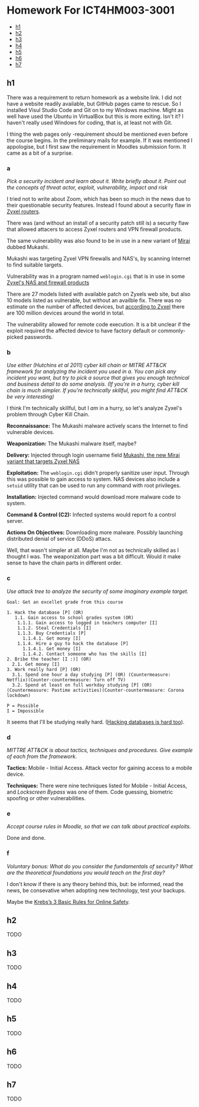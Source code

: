# Homework For ICT4HM003-3001

* [h1](#h1)
* [h2](#h2)
* [h3](#h3)
* [h4](#h4)
* [h5](#h5)
* [h6](#h6)
* [h7](#h7)

## h1 

There was a requirement to return homework as a website link. I did not have a website readily available, but GitHub pages came to rescue. So I installed Visul Studio Code and Git on to my Windows machine.
Might as well have used the Ubuntu in VirtualBox but this is more exiting. Isn't it?
I haven't really used Windows for coding, that is, at least not with Git.

I thing the web pages only -requirement should be mentioned even before the course begins. In the preliminary mails for example. If it was mentioned I appologise, but I first saw the requirement in Moodles submission form. It came as a bit of a surprise.

### a

_Pick a security incident and learn about it. Write briefly about it. Point out the concepts of threat actor, exploit, vulnerability, impact and risk_

I tried not to write about Zoom, which has been so much in the news due to their 
questionable security features. Instead I found about a security flaw in [Zyxel routers](https://krebsonsecurity.com/2020/03/zxyel-flaw-powers-new-mirai-iot-botnet-strain/).

There was (and without an install of a security patch still is) a security flaw that allowed attacers to access Zyxel routers and VPN firewall products.

The same vulnerability was also found to be in use in a new variant of [Mirai](https://en.wikipedia.org/wiki/Mirai_(malware)) dubbed Mukashi.

Mukashi was targeting Zyxel VPN firewalls and NAS's, by scanning Internet to find suitable targets.

Vulnerability was in a program named `weblogin.cgi` that is in use in some [Zyxel's NAS and firewall products](https://www.zyxel.com/support/remote-code-execution-vulnerability-of-NAS-products.shtml)

There are 27 models listed with available patch on Zyxels web site, but also 10 models listed as vulnerable, but without an availble fix. There was no estimate on the number of affected devices, but [according to Zyxel](https://www.zyxel.com/fi/fi/about_zyxel/company_overview.shtml) there are 100 million devices around the world in total.

The vulnerability allowed for remote code execution. It is a bit unclear if the exploit required
the affected device to have factory default or commonly-picked passwords. 

### b

_Use either (Hutchins et al 2011) cyber kill chain or MITRE ATT&CK framework for analyzing the incident you used in a. You can pick any incident you want, but try to pick a source that gives you enough technical and business detail to do some analysis. (If you're in a hurry, cyber kill chain is much simpler. If you're technically skillful, you might find ATT&CK be very interesting)_

I think I'm technically skillful, but I _am_ in a hurry, so let's analyze Zyxel's problem through
Cyber Kill Chain.

**Reconnaissance:** The Mukashi malware actively scans the Internet to find vulnerable devices.

**Weaponization:** The Mukashi malware itself, maybe?

**Delivery:** Injected through login username field [Mukashi, the new Mirai variant that targets Zyxel NAS](https://securityaffairs.co/wordpress/100116/cyber-crime/mukashi-mirai-variant-targets-zyxel.html)

**Exploitation:** The `weblogin.cgi` didn't properly sanitize user input. Through this was possible to gain access to system. NAS devices also include a `setuid` utility that can be used to run any command with root privileges.

**Installation:** Injected command would download more malware code to system.

**Command & Control (C2):** Infected systems would report fo a control server.

**Actions On Objectives:** Downloading more malware. Possibly launching distributed denial of service (DDoS) attacs.

Well, that wasn't simpler at all. Maybe I'm not as technically skilled as I thought I was. The weaponization part was a bit difficult. Would it make sense to have the chain parts in different order.

### c

_Use attack tree to analyze the security of some imaginary example target._

```text
Goal: Get an excellet grade from this course

1. Hack the database [P] (OR)
   1.1. Gain access to school grades system (OR)
    1.1.1. Gain access to logged in teachers computer [I]
    1.1.2. Steal Credentials [I]
    1.1.3. Buy Credentials [P]
      1.1.4.1. Get money [I]
    1.1.4. Hire a guy to hack the database [P]
      1.1.4.1. Get money [I]
      1.1.4.2. Contact someone who has the skills [I]
2. Bribe the teacher [I :)] (OR)
  2.1. Get money [I]
3. Work really hard [P] (OR)
  3.1. Spend one hour a day studying [P] (OR) (Countermeasure: Netflix)(Counter-countermeasure: Turn off TV)
  3.2. Spend at least on full workday studying [P] (OR) (Countermeasure: Pastime activities)(Counter-countermeasure: Corona lockdown)

P = Possible
I = Impossible
```

It seems that I'll be studying really hard. ([Hacking databases is hard too](http://nedroid.com/2012/05/honk-the-databus/)).

### d

_MITTRE ATT&CK is about tactics, techniques and procedures. Give example of each from the framework._

**Tactics:** Mobile - Initial Access. Attack vector for gaining access to a mobile device.

**Techniques:** There were nine techniques listed for Mobile - Initial Access, and _Lockscreen Bypass_ was one of them. Code guessing, biometric spoofing or other vulnerabilities. 

### e

_Accept course rules in Moodle, so that we can talk about practical exploits._

Done and done.

### f

_Voluntary bonus: What do you consider the fundamentals of security? What are the theoretical foundations you would teach on the first day?_

I don't know if there is any theory behind this, but: be informed, read the news, be consevative when adopting new technology, test your backups.

Maybe the [Krebs’s 3 Basic Rules for Online Safety](https://krebsonsecurity.com/2011/05/krebss-3-basic-rules-for-online-safety/).

## h2

TODO

## h3

TODO

## h4

TODO

## h5

TODO

## h6

TODO

## h7

TODO
